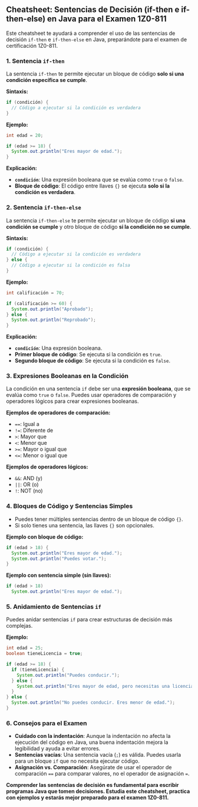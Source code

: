 ## Cheatsheet: Sentencias de Decisión (if-then e if-then-else) en Java para el Examen 1Z0-811

Este cheatsheet te ayudará a comprender el uso de las sentencias de decisión `if-then` e `if-then-else` en Java, preparándote para el examen de certificación 1Z0-811.

### 1. Sentencia `if-then`

La sentencia `if-then` te permite ejecutar un bloque de código **solo si una condición específica se cumple**.

**Sintaxis:**

```java
if (condición) {
  // Código a ejecutar si la condición es verdadera
}
```

**Ejemplo:**

```java
int edad = 20;

if (edad >= 18) {
  System.out.println("Eres mayor de edad.");
}
```

**Explicación:**

- **`condición`**: Una expresión booleana que se evalúa como `true` o `false`.
- **Bloque de código**: El código entre llaves `{}` se ejecuta **solo si la condición es verdadera**.

### 2. Sentencia `if-then-else`

La sentencia `if-then-else` te permite ejecutar un bloque de código **si una condición se cumple** y otro bloque de código **si la condición no se cumple**.

**Sintaxis:**

```java
if (condición) {
  // Código a ejecutar si la condición es verdadera
} else {
  // Código a ejecutar si la condición es falsa
}
```

**Ejemplo:**

```java
int calificación = 70;

if (calificación >= 60) {
  System.out.println("Aprobado");
} else {
  System.out.println("Reprobado");
}
```

**Explicación:**

- **`condición`**: Una expresión booleana.
- **Primer bloque de código**: Se ejecuta si la condición es `true`.
- **Segundo bloque de código**: Se ejecuta si la condición es `false`.

### 3. Expresiones Booleanas en la Condición

La condición en una sentencia `if` debe ser una **expresión booleana**, que se evalúa como `true` o `false`. Puedes usar operadores de comparación y operadores lógicos para crear expresiones booleanas.

**Ejemplos de operadores de comparación:**

- `==`: Igual a
- `!=`: Diferente de
- `>`: Mayor que
- `<`: Menor que
- `>=`: Mayor o igual que
- `<=`: Menor o igual que

**Ejemplos de operadores lógicos:**

- `&&`: AND (y)
- `||`: OR (o)
- `!`: NOT (no)

### 4. Bloques de Código y Sentencias Simples

- Puedes tener múltiples sentencias dentro de un bloque de código `{}`.
- Si solo tienes una sentencia, las llaves `{}` son opcionales.

**Ejemplo con bloque de código:**

```java
if (edad > 18) {
  System.out.println("Eres mayor de edad.");
  System.out.println("Puedes votar.");
}
```

**Ejemplo con sentencia simple (sin llaves):**

```java
if (edad > 18)
  System.out.println("Eres mayor de edad.");
```

### 5. Anidamiento de Sentencias `if`

Puedes anidar sentencias `if` para crear estructuras de decisión más complejas.

**Ejemplo:**

```java
int edad = 25;
boolean tieneLicencia = true;

if (edad >= 18) {
  if (tieneLicencia) {
    System.out.println("Puedes conducir.");
  } else {
    System.out.println("Eres mayor de edad, pero necesitas una licencia para conducir.");
  }
} else {
  System.out.println("No puedes conducir. Eres menor de edad.");
}
```

### 6. Consejos para el Examen

- **Cuidado con la indentación**: Aunque la indentación no afecta la ejecución del código en Java, una buena indentación mejora la legibilidad y ayuda a evitar errores.
- **Sentencias vacías**: Una sentencia vacía (`;`) es válida. Puedes usarla para un bloque `if` que no necesita ejecutar código.
- **Asignación vs. Comparación**: Asegúrate de usar el operador de comparación `==` para comparar valores, no el operador de asignación `=`.

**Comprender las sentencias de decisión es fundamental para escribir programas Java que tomen decisiones. Estudia este cheatsheet, practica con ejemplos y estarás mejor preparado para el examen 1Z0-811.**
